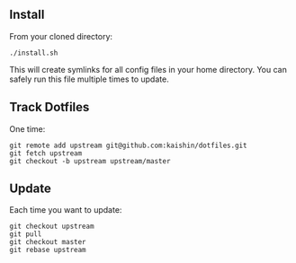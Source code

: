Install
-------

From your cloned directory:

    ./install.sh

This will create symlinks for all config files in your home directory. You can
safely run this file multiple times to update.

Track Dotfiles
-------------------------

One time:

    git remote add upstream git@github.com:kaishin/dotfiles.git
    git fetch upstream
    git checkout -b upstream upstream/master

Update
------

Each time you want to update:

    git checkout upstream
    git pull
    git checkout master
    git rebase upstream
